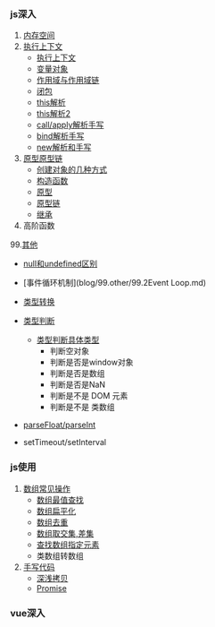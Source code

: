 ### js深入
1. [内存空间](blog/1.内存空间/1.内存空间.md)
2. [执行上下文](blog/2.执行上下文)
   * [执行上下文](blog/2.执行上下文/2.执行上下文.md)
   * [变量对象](blog/2.执行上下文/3.变量对象.md)
   * [作用域与作用域链](blog/2.执行上下文/4.作用域与作用域链.md)
   * [闭包](blog/2.执行上下文/5.闭包.md)
   * [this解析](blog/2.执行上下文/6.this解析.md)
   * [this解析2](blog/2.执行上下文/7.this解析二.md)
   * [call/apply解析手写](blog/2.执行上下文/8.1callapply解析手写.md)
   * [bind解析手写](blog/2.执行上下文/8.2%20bind解析手写.md)
   * [new解析和手写](blog/2.执行上下文/9.new解析和手写.md)
3. [原型原型链](blog/3.原型原型链)
   * [创建对象的几种方式](blog/3.原型原型链/10.1%20创建对象的几种方式以及优缺点.md)
   * [构造函数](blog/3.原型原型链/10.2%20构造函数.md)
   * [原型](blog/3.原型原型链/11.原型.md)
   * [原型链](blog/3.原型原型链/12.原型链.md)
   * [继承](blog/3.原型原型链/13.继承.md)
4. 高阶函数

99.[其他](blog/99.other)
  * [null和undefined区别](blog/99.other/99.1%20null和undefined.md)
  * [事件循环机制](blog/99.other/99.2Event Loop.md)
  * [类型转换](blog/99.other/99.3类型转换.md)
  * [类型判断](blog/99.other/99.4%20类型判断.md)
    * [类型判断具体类型](js/other/type.js)
      * 判断空对象
      * 判断是否是window对象
      * 判断是否是数组
      * 判断是否是NaN
      * 判断是不是 DOM 元素
      * 判断是不是 类数组
      
  * [parseFloat/parseInt](blog/99.other/99.5parseInt.md)
  * setTimeout/setInterval


### js使用
1. [数组常见操作](js/Array)
   * [数组最值查找](js/Array/findMax.js)
   * [数组扁平化](js/Array/flatten.js)
   * [数组去重](js/Array/unique.js)
   * [数组取交集,差集](js/Array/others.js)
   * [查找数组指定元素](js/Array/findOne.js)
   * 类数组转数组
2. [手写代码](js/handwritten)
   * [深浅拷贝](js/handwritten/copy)
   * [Promise](js/handwritten/promise)



### vue深入

